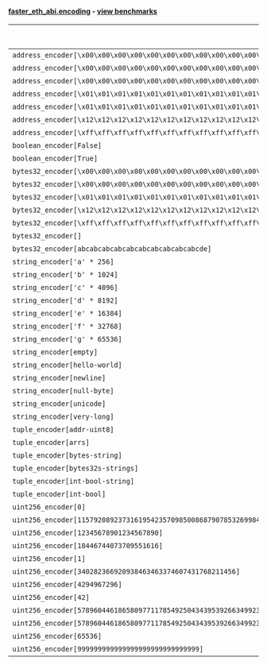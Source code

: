 #### [faster_eth_abi.encoding](https://github.com/BobTheBuidler/faster-eth-abi/blob/master/faster_eth_abi/encoding.py) - [view benchmarks](https://github.com/BobTheBuidler/faster-eth-abi/blob/master/benchmarks/test_encoding_benchmarks.py)

| Function | Reference Mean | Faster Mean | % Change | Speedup (%) | x Faster | Faster |
|----------|---------------|-------------|----------|-------------|----------|--------|
| `address_encoder[\x00\x00\x00\x00\x00\x00\x00\x00\x00\x00\x00\x00\x00\x00\x00\x00\x00\x00\x00\x00]` | 0.0012581517994605998 | 0.00042759100638442793 | 66.01% | 194.24% | 2.94x | ✅ |
| `address_encoder[\x00\x00\x00\x00\x00\x00\x00\x00\x00\x00\x00\x00\x00\x00\x00\x00\x00\x00\x00\x01]` | 0.0012572068681561209 | 0.00042773820030055705 | 65.98% | 193.92% | 2.94x | ✅ |
| `address_encoder[\x00\x00\x00\x00\x00\x00\x00\x00\x00\x00\x00\x00\x00\x00\x00\x00\x00\x00\x00\x02]` | 0.0012440611533394443 | 0.00043043350837582085 | 65.40% | 189.03% | 2.89x | ✅ |
| `address_encoder[\x01\x01\x01\x01\x01\x01\x01\x01\x01\x01\x01\x01\x01\x01\x01\x01\x01\x01\x01\x00]` | 0.001245579326637947 | 0.0004277183952437424 | 65.66% | 191.21% | 2.91x | ✅ |
| `address_encoder[\x01\x01\x01\x01\x01\x01\x01\x01\x01\x01\x01\x01\x01\x01\x01\x01\x01\x01\x01\x01]` | 0.0012555876718101677 | 0.0004270792040408951 | 65.99% | 193.99% | 2.94x | ✅ |
| `address_encoder[\x12\x12\x12\x12\x12\x12\x12\x12\x12\x12\x12\x12\x12\x12\x12\x12\x12\x12\x12\x12]` | 0.0012780651237883354 | 0.0004299843810579666 | 66.36% | 197.24% | 2.97x | ✅ |
| `address_encoder[\xff\xff\xff\xff\xff\xff\xff\xff\xff\xff\xff\xff\xff\xff\xff\xff\xff\xff\xff\xff]` | 0.001236828158727813 | 0.00043099239233486717 | 65.15% | 186.97% | 2.87x | ✅ |
| `boolean_encoder[False]` | 0.0007116127871863748 | 0.0002526411967493353 | 64.50% | 181.67% | 2.82x | ✅ |
| `boolean_encoder[True]` | 0.0007118417998469401 | 0.0002518960886175844 | 64.61% | 182.59% | 2.83x | ✅ |
| `bytes32_encoder[\x00\x00\x00\x00\x00\x00\x00\x00\x00\x00\x00\x00\x00\x00\x00\x00\x00\x00\x00\x00\x00\x00\x00\x00\x00\x00\x00\x00\x00\x00\x00\x00]` | 0.0006990245222206275 | 0.0002486757737365338 | 64.43% | 181.10% | 2.81x | ✅ |
| `bytes32_encoder[\x00\x00\x00\x00\x00\x00\x00\x00\x00\x00\x00\x00\x00\x00\x00\x00]` | 0.0007070056707351845 | 0.0002656752841450712 | 62.42% | 166.12% | 2.66x | ✅ |
| `bytes32_encoder[\x01\x01\x01\x01\x01\x01\x01\x01\x01\x01\x01\x01\x01\x01\x01\x01\x01\x01\x01\x01\x01\x01\x01\x01\x01\x01\x01\x01\x01\x01\x01\x01]` | 0.0007049258020961706 | 0.00024950345133528944 | 64.61% | 182.53% | 2.83x | ✅ |
| `bytes32_encoder[\x12\x12\x12\x12\x12\x12\x12\x12\x12\x12\x12\x12\x12\x12\x12\x12\x12\x12\x12\x12\x12\x12\x12\x12\x12\x12\x12\x12\x12\x12\x12\x12]` | 0.0007094679295884513 | 0.0002477065062564441 | 65.09% | 186.41% | 2.86x | ✅ |
| `bytes32_encoder[\xff\xff\xff\xff\xff\xff\xff\xff\xff\xff\xff\xff\xff\xff\xff\xff\xff\xff\xff\xff\xff\xff\xff\xff\xff\xff\xff\xff\xff\xff\xff\xff]` | 0.0007179818367196944 | 0.00024654040893717693 | 65.66% | 191.22% | 2.91x | ✅ |
| `bytes32_encoder[]` | 0.0007156723751875223 | 0.0002583227128833773 | 63.90% | 177.05% | 2.77x | ✅ |
| `bytes32_encoder[abcabcabcabcabcabcabcabcabcabcde]` | 0.0007245979219437595 | 0.0002486219676782827 | 65.69% | 191.45% | 2.91x | ✅ |
| `string_encoder['a' * 256]` | 0.0010973776900881967 | 0.0004121069057577661 | 62.45% | 166.28% | 2.66x | ✅ |
| `string_encoder['b' * 1024]` | 0.0011344360392659875 | 0.000457059107950198 | 59.71% | 148.20% | 2.48x | ✅ |
| `string_encoder['c' * 4096]` | 0.001147031201243244 | 0.000472846650363243 | 58.78% | 142.58% | 2.43x | ✅ |
| `string_encoder['d' * 8192]` | 0.0011864960832191564 | 0.0005033714015357883 | 57.57% | 135.71% | 2.36x | ✅ |
| `string_encoder['e' * 16384]` | 0.0013102354903077357 | 0.0005785221400030809 | 55.85% | 126.48% | 2.26x | ✅ |
| `string_encoder['f' * 32768]` | 0.0015201704672901082 | 0.0007071799844584012 | 53.48% | 114.96% | 2.15x | ✅ |
| `string_encoder['g' * 65536]` | 0.0019040083597611016 | 0.0033671578938368253 | -76.85% | -43.45% | 0.57x | ❌ |
| `string_encoder[empty]` | 0.0010978991954187604 | 0.00040783389720290536 | 62.85% | 169.20% | 2.69x | ✅ |
| `string_encoder[hello-world]` | 0.0010990192744385883 | 0.00041502011506112577 | 62.24% | 164.81% | 2.65x | ✅ |
| `string_encoder[newline]` | 0.0010898410970280068 | 0.00041811199361146685 | 61.64% | 160.66% | 2.61x | ✅ |
| `string_encoder[null-byte]` | 0.001097768064403732 | 0.0004112193050399091 | 62.54% | 166.95% | 2.67x | ✅ |
| `string_encoder[unicode]` | 0.0010853760068834238 | 0.0004203280401284593 | 61.27% | 158.22% | 2.58x | ✅ |
| `string_encoder[very-long]` | 0.0021990569686023893 | 0.0013736267762732171 | 37.54% | 60.09% | 1.60x | ✅ |
| `tuple_encoder[addr-uint8]` | 0.0015181798204297416 | 0.0005972047156960073 | 60.66% | 154.21% | 2.54x | ✅ |
| `tuple_encoder[arrs]` | 0.0020318289758838666 | 0.0009157150684294032 | 54.93% | 121.88% | 2.22x | ✅ |
| `tuple_encoder[bytes-string]` | 0.001282141400825025 | 0.0005400481892379979 | 57.88% | 137.41% | 2.37x | ✅ |
| `tuple_encoder[bytes32s-strings]` | 0.0028361369720228554 | 0.0011029848552853707 | 61.11% | 157.13% | 2.57x | ✅ |
| `tuple_encoder[int-bool-string]` | 0.001781245955372058 | 0.0007456233747045157 | 58.14% | 138.89% | 2.39x | ✅ |
| `tuple_encoder[int-bool]` | 0.001023051236687659 | 0.00041705540162785966 | 59.23% | 145.30% | 2.45x | ✅ |
| `uint256_encoder[0]` | 0.0008447801052131311 | 0.0003102118604412258 | 63.28% | 172.32% | 2.72x | ✅ |
| `uint256_encoder[115792089237316195423570985008687907853269984665640564039457584007913129639935]` | 0.0008589591677436627 | 0.0003123350010464726 | 63.64% | 175.01% | 2.75x | ✅ |
| `uint256_encoder[12345678901234567890]` | 0.0008718479058722254 | 0.00031420302316913646 | 63.96% | 177.48% | 2.77x | ✅ |
| `uint256_encoder[18446744073709551616]` | 0.000864031174189247 | 0.00031514005362086 | 63.53% | 174.17% | 2.74x | ✅ |
| `uint256_encoder[1]` | 0.0008521048431775668 | 0.0003105647303104748 | 63.55% | 174.37% | 2.74x | ✅ |
| `uint256_encoder[340282366920938463463374607431768211456]` | 0.0008431740236159018 | 0.00031415652604207546 | 62.74% | 168.39% | 2.68x | ✅ |
| `uint256_encoder[4294967296]` | 0.0008671271460553892 | 0.0003196707495864118 | 63.13% | 171.26% | 2.71x | ✅ |
| `uint256_encoder[42]` | 0.0008543293777778593 | 0.00031271117257239845 | 63.40% | 173.20% | 2.73x | ✅ |
| `uint256_encoder[57896044618658097711785492504343953926634992332820282019728792003956564819967]` | 0.0008653747573233863 | 0.0003132826720346481 | 63.80% | 176.23% | 2.76x | ✅ |
| `uint256_encoder[57896044618658097711785492504343953926634992332820282019728792003956564819968]` | 0.0008505616231752063 | 0.00031188336984413773 | 63.33% | 172.72% | 2.73x | ✅ |
| `uint256_encoder[65536]` | 0.0008476890150191556 | 0.0003189954978246673 | 62.37% | 165.74% | 2.66x | ✅ |
| `uint256_encoder[999999999999999999999999999999]` | 0.0008562907292069855 | 0.00031780221569872397 | 62.89% | 169.44% | 2.69x | ✅ |
